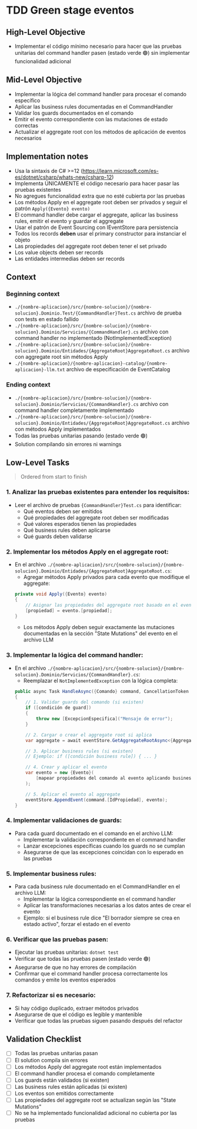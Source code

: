 # TDD Green stage eventos

## High-Level Objective

- Implementar el código mínimo necesario para hacer que las pruebas unitarias del command handler pasen (estado verde 🟢) sin implementar funcionalidad adicional

## Mid-Level Objective

- Implementar la lógica del command handler para procesar el comando específico
- Aplicar las business rules documentadas en el CommandHandler
- Validar los guards documentados en el comando
- Emitir el evento correspondiente con las mutaciones de estado correctas
- Actualizar el aggregate root con los métodos de aplicación de eventos necesarios

## Implementation notes

- Usa la sintaxis de C# >=12 (https://learn.microsoft.com/es-es/dotnet/csharp/whats-new/csharp-12)
- Implementa ÚNICAMENTE el código necesario para hacer pasar las pruebas existentes
- No agregues funcionalidad extra que no esté cubierta por las pruebas
- Los métodos Apply en el aggregate root deben ser privados y seguir el patrón `Apply({Evento} evento)`
- El command handler debe cargar el aggregate, aplicar las business rules, emitir el evento y guardar el aggregate
- Usar el patrón de Event Sourcing con IEventStore para persistencia
- Todos los records **deben** usar el primary constructor para instanciar el objeto
- Las propiedades del aggregate root deben tener el set privado
- Los value objects deben ser records
- Las entidades intermedias deben ser records

## Context

### Beginning context

- `./{nombre-aplicacion}/src/{nombre-solucion}/{nombre-solucion}.Dominio.Test/{CommandHandler}Test.cs` archivo de prueba con tests en estado fallido
- `./{nombre-aplicacion}/src/{nombre-solucion}/{nombre-solucion}.Dominio/Servicios/{CommandHandler}.cs` archivo con command handler no implementado (NotImplementedException)
- `./{nombre-aplicacion}/src/{nombre-solucion}/{nombre-solucion}.Dominio/Entidades/{AggregateRoot}AggregateRoot.cs` archivo con aggregate root sin métodos Apply
- `./{nombre-aplicacion}/{nombre-aplicacion}-catalog/{nombre-aplicacion}-llm.txt` archivo de especificación de EventCatalog

### Ending context

- `./{nombre-aplicacion}/src/{nombre-solucion}/{nombre-solucion}.Dominio/Servicios/{CommandHandler}.cs` archivo con command handler completamente implementado
- `./{nombre-aplicacion}/src/{nombre-solucion}/{nombre-solucion}.Dominio/Entidades/{AggregateRoot}AggregateRoot.cs` archivo con métodos Apply implementados
- Todas las pruebas unitarias pasando (estado verde 🟢)
- Solution compilando sin errores ni warnings

## Low-Level Tasks
> Ordered from start to finish

### 1. Analizar las pruebas existentes para entender los requisitos:

- Leer el archivo de pruebas `{CommandHandler}Test.cs` para identificar:
    - Qué eventos deben ser emitidos
    - Qué propiedades del aggregate root deben ser modificadas
    - Qué valores esperados tienen las propiedades
    - Qué business rules deben aplicarse
    - Qué guards deben validarse

### 2. Implementar los métodos Apply en el aggregate root:

- En el archivo `./{nombre-aplicacion}/src/{nombre-solucion}/{nombre-solucion}.Dominio/Entidades/{AggregateRoot}AggregateRoot.cs`:
    - Agregar métodos Apply privados para cada evento que modifique el aggregate:
    ```c#
    private void Apply({Evento} evento)
    {
        // Asignar las propiedades del aggregate root basado en el evento
        [propiedad] = evento.[propiedad];
    }
    ```
    - Los métodos Apply deben seguir exactamente las mutaciones documentadas en la sección "State Mutations" del evento en el archivo LLM

### 3. Implementar la lógica del command handler:

- En el archivo `./{nombre-aplicacion}/src/{nombre-solucion}/{nombre-solucion}.Dominio/Servicios/{CommandHandler}.cs`:
    - Reemplazar el `NotImplementedException` con la lógica completa:
    ```c#
    public async Task HandleAsync({Comando} command, CancellationToken cancellationToken)
    {
        // 1. Validar guards del comando (si existen)
        if ([condición de guard])
        {
            throw new [ExcepcionEspecifica]("Mensaje de error");
        }

        // 2. Cargar o crear el aggregate root si aplica
        var aggregate = await eventStore.GetAggregateRootAsync<{AggregateRoot}AggregateRoot>(command.[IdPropiedad], cancellationToken);

        // 3. Aplicar business rules (si existen)
        // Ejemplo: if ([condición business rule]) { ... }

        // 4. Crear y aplicar el evento
        var evento = new {Evento}(
            [mapear propiedades del comando al evento aplicando business rules si es necesario]
        );

        // 5. Aplicar el evento al aggregate
        eventStore.AppendEvent(command.[IdPropiedad], evento);
    }
    ```

### 4. Implementar validaciones de guards:

- Para cada guard documentado en el comando en el archivo LLM:
    - Implementar la validación correspondiente en el command handler
    - Lanzar excepciones específicas cuando los guards no se cumplan
    - Asegurarse de que las excepciones coincidan con lo esperado en las pruebas

### 5. Implementar business rules:

- Para cada business rule documentado en el CommandHandler en el archivo LLM:
    - Implementar la lógica correspondiente en el command handler
    - Aplicar las transformaciones necesarias a los datos antes de crear el evento
    - Ejemplo: si el business rule dice "El borrador siempre se crea en estado activo", forzar el estado en el evento

### 6. Verificar que las pruebas pasen:

- Ejecutar las pruebas unitarias: `dotnet test`
- Verificar que todas las pruebas pasen (estado verde 🟢)
- Asegurarse de que no hay errores de compilación
- Confirmar que el command handler procesa correctamente los comandos y emite los eventos esperados

### 7. Refactorizar si es necesario:

- Si hay código duplicado, extraer métodos privados
- Asegurarse de que el código es legible y mantenible
- Verificar que todas las pruebas siguen pasando después del refactor

## Validation Checklist

- [ ] Todas las pruebas unitarias pasan
- [ ] El solution compila sin errores
- [ ] Los métodos Apply del aggregate root están implementados
- [ ] El command handler procesa el comando completamente
- [ ] Los guards están validados (si existen)
- [ ] Las business rules están aplicadas (si existen)
- [ ] Los eventos son emitidos correctamente
- [ ] Las propiedades del aggregate root se actualizan según las "State Mutations"
- [ ] No se ha implementado funcionalidad adicional no cubierta por las pruebas